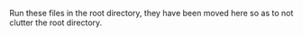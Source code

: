 Run these files in the root directory, they have been moved here so as to not clutter the root directory.